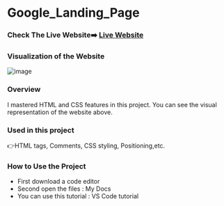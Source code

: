 # Google_Landing_Page

### Check The Live Website➡️ [Live Website](https://sekunev.github.io/Projects/06_Google_Landing_Page/)

### Visualization of the Website
![image](https://user-images.githubusercontent.com/101554737/184587683-eeeb960c-d3d0-4fe7-b0db-6daea6aa3515.png)

### Overview
I mastered HTML and CSS features in this project. You can see the visual representation of the website above.

### Used in this project
👉HTML tags, Comments, CSS styling, Positioning,etc.

### How to Use the Project
+ First download a code editor
+ Second open the files : My Docs
+ You can use this tutorial : VS Code tutorial
